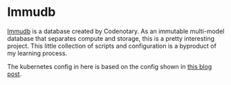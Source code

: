 # Immudb

[Immudb](https://immudb.io/) is a database created by Codenotary. As an immutable multi-model database that separates compute and storage, this is a pretty interesting project. This little collection of scripts and configuration is a byproduct of my learning process.

The kubernetes config in here is based on the config shown in [this blog post](https://immudb.io/blog/pushing-new-technology-the-hard-way-part2).
